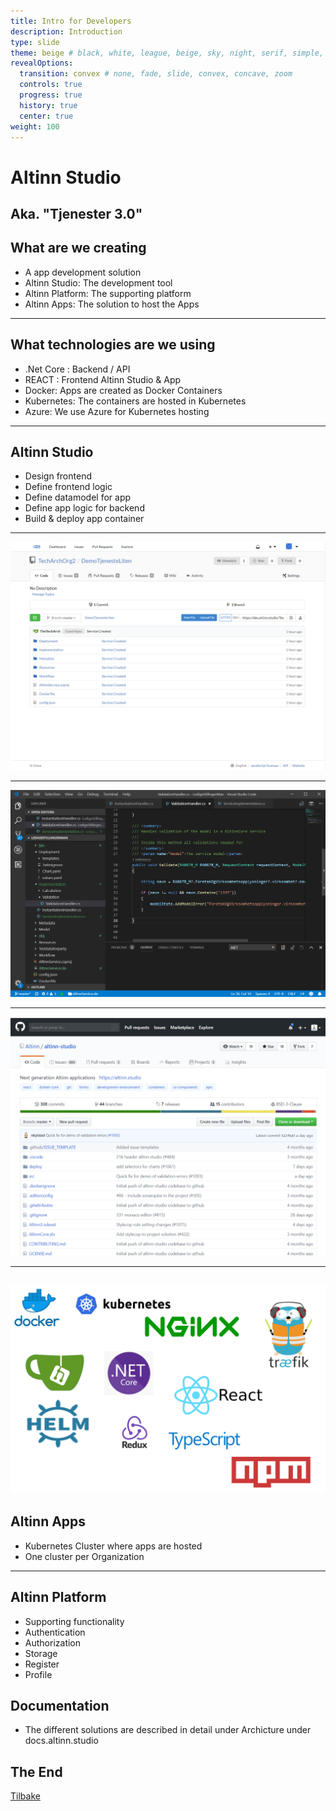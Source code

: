 ```yaml
---
title: Intro for Developers
description: Introduction 
type: slide
theme: beige # black, white, league, beige, sky, night, serif, simple, solarized
revealOptions:
  transition: convex # none, fade, slide, convex, concave, zoom
  controls: true
  progress: true
  history: true
  center: true
weight: 100
---
```

# Altinn Studio
Aka. "Tjenester 3.0"
--- 
## What are we creating
- A app development solution
- Altinn Studio: The development tool
- Altinn Platform: The supporting platform
- Altinn Apps: The solution to host the Apps

---
## What technologies are we using
- .Net Core : Backend / API
- REACT : Frontend Altinn Studio & App
- Docker: Apps are created as Docker Containers
- Kubernetes: The containers are hosted in Kubernetes
- Azure: We use Azure for Kubernetes hosting

---
## Altinn Studio
- Design frontend
- Define frontend logic
- Define datamodel for app
- Define app logic for backend
- Build & deploy app container 
___
![](/about/feature_git.png)
___
![](/about/feature_externaleditor.png)
___
![](/about/feature_opensource.png)
___
![](/about/products_logos.png)
---
## Altinn Apps
- Kubernetes Cluster where apps are hosted
- One cluster per Organization
---
## Altinn Platform
- Supporting functionality
- Authentication
- Authorization
- Storage
- Register
- Profile
## Documentation
- The different solutions are described in detail
under Archicture under docs.altinn.studio

## The End

[Tilbake](../)